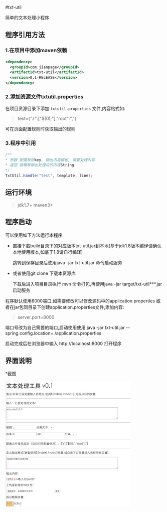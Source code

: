 #txt-util

简单的文本处理小程序

## 程序引用方法
### 1.在项目中添加maven依赖 
 
```xml
<dependency>
  <groupId>com.jianpage</groupId>
  <artifactId>txt-util</artifactId>
  <version>0.1-RELEASE</version>
</dependency>
```

### 2.添加资源文件txtutil.properties 

在项目资源目录下添加 `txtutil.properties` 文件,内容格式如:
>test={"z":["$(0);"],"root":","}

可在页面配置规则时获取输出的规则

### 3.程序中引用 

```java
/**
* 参数 配置规则key, 输出内容模板, 需要处理内容
* 返回 按模板输出处理后的内容String
*/
TxtUtil.handle("test", template, line);
```

## 运行环境
>jdk1.7+ 
>maven3+

## 程序启动
可以使用如下方法运行本程序

* 直接下载build目录下的对应版本txt-util.jar到本地(基于jdk1.8版本编译请确认本地使用版本,如底于1.8请自行编译)

    跳转到保存目录后使用java -jar txt-util.jar 命令启动服务

* 或者使用git clone 下载本资源库

    下载后进入项目目录执行 mvn 命令打包,再使用java -jar target/txt-util***.jar 启动服务

程序默认使用8000端口,如需要修改可以修改源码中的application.properties
或者在jar包同目录下创建application.properties文件,添加内容:
>server.port=8000

端口号改为自己需要的端口,启动使用使用 java -jar txt-util.jar --spring.config.location=./application.properties


启动完成后在浏览器中输入 http://localhost:8000 打开程序

## 界面说明
*截图

![界面](build/vm.png)
